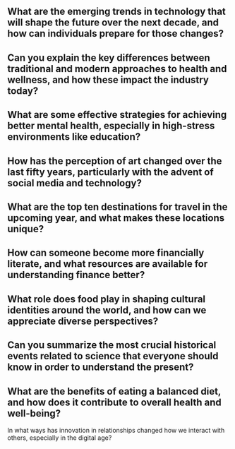 What are the emerging trends in technology that will shape the future over the next decade, and how can individuals prepare for those changes?
---
Can you explain the key differences between traditional and modern approaches to health and wellness, and how these impact the industry today?
---
What are some effective strategies for achieving better mental health, especially in high-stress environments like education?
---
How has the perception of art changed over the last fifty years, particularly with the advent of social media and technology?
---
What are the top ten destinations for travel in the upcoming year, and what makes these locations unique?
---
How can someone become more financially literate, and what resources are available for understanding finance better?
---
What role does food play in shaping cultural identities around the world, and how can we appreciate diverse perspectives?
---
Can you summarize the most crucial historical events related to science that everyone should know in order to understand the present?
---
What are the benefits of eating a balanced diet, and how does it contribute to overall health and well-being?
---
In what ways has innovation in relationships changed how we interact with others, especially in the digital age?
